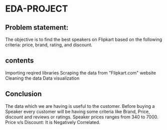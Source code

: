 # EDA-PROJECT
## Problem statement:
The objective is to find the best speakers on Flipkart based on the following criteria: price, brand, rating, and discount.
## contents
Importing reqired libraries
Scraping the data from "Flipkart.com" website
Cleaning the data
Data visualization
## Conclusion
The data which we are having is useful to the customer. Before buying a Speaker every customer
will be having some criteria like Brand, Price, discount and reviews or ratings. Speaker prices ranges from 340 to 7000. 
Price v/s Discount: It is Negatively Correlated.
